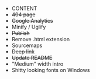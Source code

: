 <ul>
	<li>CONTENT</li>
	<li><del>404 page</del></li>
	<li><del>Google Analytics</del></li>
	<li>Minify / Uglify</li>
	<li><del>Publish</del></li>
	<li>Remove .html extension</li>
	<li>Sourcemaps</li>
	<li><del>Deep link</del></li>
	<li><del>Update README</del></li>
	<li>"Medium" width intro</li>
	<li>Shitty looking fonts on Windows</li>
</ul>